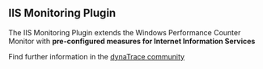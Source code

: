 ## IIS Monitoring Plugin

The IIS Monitoring Plugin extends the Windows Performance Counter Monitor with **pre-configured measures for Internet Information Services**

Find further information in the [dynaTrace community](https://community.dynatrace.com/community/display/DL/IIS+Monitoring+Plugin)